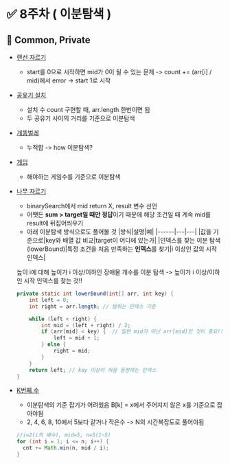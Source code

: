 # ✅ 8주차 ( 이분탐색 )

## 📝 Common, Private

- [랜선 자르기](https://www.acmicpc.net/problem/1654)
  - start를 0으로 시작하면 mid가 0이 될 수 있는 문제 -> count += (arr[i] / mid)에서 error -> start 1로 시작
- [공유기 설치](https://www.acmicpc.net/problem/2110)
  - 설치 수 count 구현할 때, arr.length 한번이면 됨
  - 두 공유기 사이의 거리를 기준으로 이분탐색
- [개똥벌레](https://www.acmicpc.net/problem/3020)
  - 누적합 -> how 이분탐색?
- [게임](https://www.acmicpc.net/problem/1072)
  - 해야하는 게임수를 기준으로 이분탐색 
- [나무 자르기](https://www.acmicpc.net/problem/2805)
  - binarySearch에서 mid return X, result 변수 선언
  - 어쨋든 **sum > target일 때만 정답**이기 때문에 해당 조건일 때 계속 mid를 result에 뒤집어씌우기
  - 아래 이분탐색 방식으로도 풀어볼 것
  |방식|설명|예|
  |------|---|---|
  |값을 기준으로|key와 배열 값 비교|target이 어디에 있는가|
  |인덱스를 찾는 이분 탐색 (lowerBound)|특정 조건을 처음 만족하는 **인덱스**를 찾기|i 이상인 값의 시작 인덱스|
  
  높이 i에 대해 높이가 i 이상/이하인 장애물 개수를 이분 탐색
  -> 높이가 i 이상/이하인 시작 인덱스를 찾는 것!!
  ```java
  private static int lowerBound(int[] arr, int key) {
      int left = 0;
      int right = arr.length; // 범위는 인덱스 기준
  
      while (left < right) {
          int mid = (left + right) / 2;
          if (arr[mid] < key) {  // 일반 mid가 아닌 arr[mid]인 것이 중요!!
              left = mid + 1;
          } else {
              right = mid;
          }
      }
      return left; // key 이상이 처음 등장하는 인덱스
  }
  ```
- [K번째 수](https://www.acmicpc.net/problem/1300)
  - 이분탐색의 기준 잡기가 어려웠음 B[k] = x에서 주어지지 않은 x를 기준으로 잡아야됨
  - 2, 4, 6, 8, 10에서 5보다 같거나 작은수 -> N의 시간복잡도로 풀어야됨
  ```java
  //i=2(i의 배수), mid=5, n=5(1~5)
  for (int i = 1; i <= n; i++) {
    cnt += Math.min(n, mid / i);
  }
  ```
